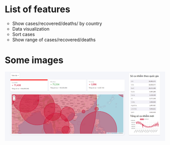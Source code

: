 <h1>List of features</h1>
<ul style="list-style-type:circle">
    <li>Show cases/recovered/deaths/ by country</li>
    <li>Data visualization</li>
     <li>Sort cases</li>
    <li>Show range of cases/recovered/deaths</li>
</ul>
<h1>Some images</h1>
<img src="/images/dashboard.PNG" alt="dasboard" />
